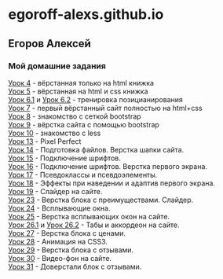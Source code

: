 

# egoroff-alexs.github.io
## Егоров Алексей

### Мой домашние задания

  [Урок 4](egoroff-alexs.github.io/lesson_4/src/index.html) - вёрстанная только на html книжка  
  [Урок 5](egoroff-alexs.github.io/lesson_5/src/index.html) - вёрстанная на html и css книжка  
  [Урок 6.1](egoroff-alexs.github.io/lesson_6.1/src/index.html) и [Урок 6.2](egoroff-alexs.github.io/lesson_6.2/src/index.html) - тренировка позицианирования  
  [Урок 7](egoroff-alexs.github.io/lesson_7/src/index.html) - первый вёрстанный сайт полностью на html+css  
  [Урок 8](egoroff-alexs.github.io/lesson_8/src/index.html) - знакомство с сеткой bootstrap  
  [Урок 9](egoroff-alexs.github.io/lesson_9/src/index.html) - вёрстка сайта с помощью bootstrap  
  [Урок 10](egoroff-alexs.github.io/lesson_10/src/index.html) - знакомство с less  
  [Урок 13](egoroff-alexs.github.io/lesson_13/src/index.html) - Pixel Perfect  
  [Урок 14](egoroff-alexs.github.io/lesson_14/src/index.html) - Подготовка файлов. Верстка шапки сайта.  
  [Урок 15](egoroff-alexs.github.io/lesson_15/src/index.html) - Подключение шрифтов.  
  [Урок 16](egoroff-alexs.github.io/lesson_16/src/index.html) - Подключение шрифтов. Верстка первого экрана.   
  [Урок 17](egoroff-alexs.github.io/lesson_17/src/index.html) - Псевдоклассы и псевдоэлементы.  
  [Урок 18](egoroff-alexs.github.io/lesson_18/src/index.html) - Эффекты при наведении и адаптив первого экрана.  
  [Урок 19](egoroff-alexs.github.io/lesson_19/src/index.html) - Слайдер на сайте.  
  [Урок 23](egoroff-alexs.github.io/lesson_23/src/index.html) - Верстка блока с преимуществами. Слайдер.  
  [Урок 24](egoroff-alexs.github.io/lesson_24/src/index.html) - Всплывающие окна.  
  [Урок 25](egoroff-alexs.github.io/lesson_25/src/index.html) - Верстка всплывающих окон на сайте.  
  [Урок 26.1](egoroff-alexs.github.io/lesson_26.1/src/index.html) и [Урок 26.2](egoroff-alexs.github.io/lesson_26.2/src/index.html) - Табы и аккордеон на сайте.  
  [Урок 27](egoroff-alexs.github.io/lesson_27/src/index.html) - Верстка блока с ценами.  
  [Урок 28](egoroff-alexs.github.io/lesson_28/src/index.html) - Анимация на CSS3.   
  [Урок 29](egoroff-alexs.github.io/lesson_29/src/index.html) - Верстка блока с отзывами.   
  [Урок 30](egoroff-alexs.github.io/lesson_30/src/index.html) - Видео-фон на сайте.   
  [Урок 31](egoroff-alexs.github.io/lesson_31/src/index.html) - Доверстали блок с отзывами.   


